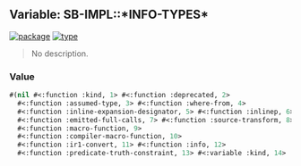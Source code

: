## Variable: SB-IMPL::\*INFO-TYPES\*
[![package](https://img.shields.io/badge/Package-SB--IMPL-5f9ea0.svg?style=social&colorA=999999)](../) [![type](https://img.shields.io/badge/Type-Variable-5f9ea0.svg?style=social&colorA=999999)](../#variable) 

> No description.

### Value
```cl
#(nil #<:function :kind, 1> #<:function :deprecated, 2>
  #<:function :assumed-type, 3> #<:function :where-from, 4>
  #<:function :inline-expansion-designator, 5> #<:function :inlinep, 6>
  #<:function :emitted-full-calls, 7> #<:function :source-transform, 8>
  #<:function :macro-function, 9>
  #<:function :compiler-macro-function, 10>
  #<:function :ir1-convert, 11> #<:function :info, 12>
  #<:function :predicate-truth-constraint, 13> #<:variable :kind, 14> ..)
```
